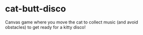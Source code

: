 # cat-butt-disco
Canvas game where you move the cat to collect music (and avoid obstacles) to get ready for  a kitty disco!
